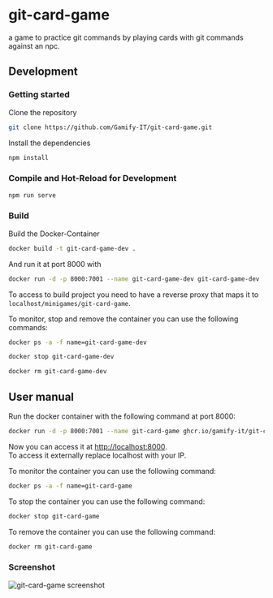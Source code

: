 # git-card-game

a game to practice git commands by playing cards with git commands against an npc. 

## Development

### Getting started

Clone the repository  
```sh
git clone https://github.com/Gamify-IT/git-card-game.git
```

Install the dependencies  
```sh
npm install
```

### Compile and Hot-Reload for Development

```sh
npm run serve
```

### Build

Build the Docker-Container
```sh
docker build -t git-card-game-dev .
```
And run it at port 8000 with
```sh
docker run -d -p 8000:7001 --name git-card-game-dev git-card-game-dev
```

To access to build project you need to have a reverse proxy that maps it to `localhost/minigames/git-card-game`.

To monitor, stop and remove the container you can use the following commands:
```sh
docker ps -a -f name=git-card-game-dev
```
```sh
docker stop git-card-game-dev
```
```sh
docker rm git-card-game-dev
```

## User manual

Run the docker container with the following command at port 8000:
```sh
docker run -d -p 8000:7001 --name git-card-game ghcr.io/gamify-it/git-card-game:latest
```
Now you can access it at [http://localhost:8000](http://localhost:8000).  
To access it externally replace localhost with your IP.  

To monitor the container you can use the following command:
```sh
docker ps -a -f name=git-card-game
```
To stop the container you can use the following command:
```sh
docker stop git-card-game
```
To remove the container you can use the following command:
```sh
docker rm git-card-game
```

### Screenshot

![git-card-game screenshot](https://user-images.githubusercontent.com/44726248/171060580-dd90d220-0c1d-4933-bbac-429ac06218ad.png)
